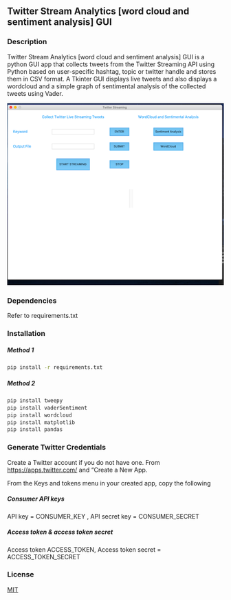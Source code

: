 ## Twitter Stream Analytics [word cloud and sentiment analysis] GUI

### Description

Twitter Stream Analytics [word cloud and sentiment analysis] GUI is a python GUI app that collects tweets from the Twitter Streaming API using Python based on user-specific hashtag, topic or twitter handle and stores them in CSV format. A Tkinter GUI displays live tweets and also displays a wordcloud and a simple graph of sentimental analysis of the collected tweets using Vader. 

![GUI](https://github.com/julietgacheru/tw_livestream_analytics/blob/master/asset/gui.png "Twitter Stream GUI")


### Dependencies 

Refer to requirements.txt 

### Installation 

##### Method 1 

```bash
pip install -r requirements.txt
```

##### Method 2

```bash
pip install tweepy
pip install vaderSentiment
pip install wordcloud
pip install matplotlib
pip install pandas
```
### Generate Twitter Credentials
Create a Twitter account if you do not have one. From https://apps.twitter.com/ and “Create a New App.

From the Keys and tokens menu in your created app, copy the following 

##### Consumer API keys
API key = CONSUMER_KEY , API secret key = CONSUMER_SECRET

##### Access token & access token secret
Access token ACCESS_TOKEN, Access token secret = ACCESS_TOKEN_SECRET

### License
[MIT](https://choosealicense.com/licenses/mit/)
